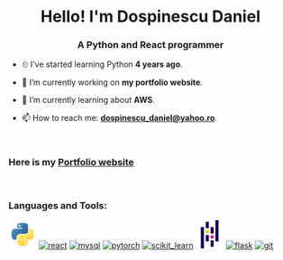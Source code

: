 <h1 align="center">Hello! I'm Dospinescu Daniel</h1>
<h3 align="center">A Python and React programmer</h3>

<be>

- ⏲ I've started learning Python **4 years ago**.

- 🔭 I’m currently working on **my portfolio website**.

- 🌱 I’m currently learning about **AWS**.

- 📫 How to reach me: **dospinescu_daniel@yahoo.ro**.

<br>
<h3>Here is my <a href="https://dospix.pythonanywhere.com" target="_blank">Portfolio website</a></h3>
<br>

<h3 align="left">Languages and Tools:</h3>
<p align="left">
<Python> <a href="https://www.python.org" target="_blank" rel="noreferrer"> <img src="https://raw.githubusercontent.com/devicons/devicon/master/icons/python/python-original.svg" alt="python" width="50" height="50"/></a>
<React> <a href="https://react.dev/" target="_blank" rel="noreferrer"> <img src="https://cdn.jsdelivr.net/gh/devicons/devicon/icons/react/react-original.svg" alt="react" width="50" height="50"/></a>
<MySQL> <a href="https://www.mysql.com/" target="_blank" rel="noreferrer"> <img src="https://cdn.jsdelivr.net/gh/devicons/devicon/icons/mysql/mysql-original-wordmark.svg" alt="mysql" width="50" height="50"/></a>
<PyTorch> <a href="https://pytorch.org/" target="_blank" rel="noreferrer"> <img src="https://cdn.jsdelivr.net/gh/devicons/devicon/icons/pytorch/pytorch-original-wordmark.svg" alt="pytorch" width="50" height="50"/></a>
<Scikit-learn> <a href="https://scikit-learn.org/" target="_blank" rel="noreferrer"> <img src="https://upload.wikimedia.org/wikipedia/commons/0/05/Scikit_learn_logo_small.svg" alt="scikit_learn" width="50" height="50"/></a> 
<Pandas> <a href="https://pandas.pydata.org/" target="_blank" rel="noreferrer"> <img src="https://raw.githubusercontent.com/devicons/devicon/2ae2a900d2f041da66e950e4d48052658d850630/icons/pandas/pandas-original.svg" alt="pandas" width="50" height="50"/></a>
<Flask> <a href="https://flask.palletsprojects.com/" target="_blank" rel="noreferrer"> <img src="https://www.vectorlogo.zone/logos/pocoo_flask/pocoo_flask-icon.svg" alt="flask" width="50" height="50"/></a>
<Git> <a href="https://git-scm.com/" target="_blank" rel="noreferrer"> <img src="https://www.vectorlogo.zone/logos/git-scm/git-scm-icon.svg" alt="git" width="50" height="50"/></a>
</p>
